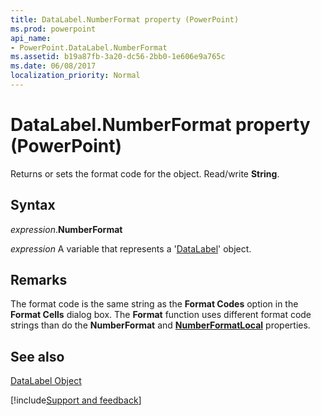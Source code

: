 ```yaml
---
title: DataLabel.NumberFormat property (PowerPoint)
ms.prod: powerpoint
api_name:
- PowerPoint.DataLabel.NumberFormat
ms.assetid: b19a87fb-3a20-dc56-2bb0-1e606e9a765c
ms.date: 06/08/2017
localization_priority: Normal
---
```



# DataLabel.NumberFormat property (PowerPoint)

Returns or sets the format code for the object. Read/write  **String**.


## Syntax

_expression_.**NumberFormat**

_expression_ A variable that represents a '[DataLabel](PowerPoint.DataLabel.md)' object.


## Remarks

The format code is the same string as the  **Format Codes** option in the **Format Cells** dialog box. The **Format** function uses different format code strings than do the **NumberFormat** and **[NumberFormatLocal](PowerPoint.DataLabel.NumberFormatLocal.md)** properties.


## See also


[DataLabel Object](PowerPoint.DataLabel.md)

[!include[Support and feedback](~/includes/feedback-boilerplate.md)]